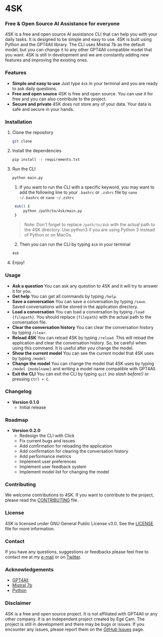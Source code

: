 # 4SK

### Free & Open Source AI Assistance for everyone

4SK is a free and open source AI assistance CLI that can help you with your daily tasks. It is designed to be simple and easy to use. 4SK is built using Python and the GPT4All library. The CLI uses Mistral 7b as the default model, but you can change it to any other GPT4All compatible model that you want.
4SK is still in development and we are constantly adding new features and improving the existing ones.

### Features

- **Simple and easy to use**
  Just type `4sk` in your terminal and you are ready to ask daily questions.
- **Free and open source**
  4SK is free and open source. You can use it for free and you can also contribute to the project.
- **Secure and private**
  4SK does not store any of your data. Your data is safe and secure in your hands.

### Installation

1. Clone the repository
   ```sh
   git clone
   ```
2. Install the dependencies
   ```sh
   pip install -r requirements.txt
   ```
3. Run the CLI

   ```sh
   python main.py
   ```

   1. If you want to run the CLI with a specific keyword, you may want to add the following line to your `.bashrc` or `.zshrc` file by `nano ~/.bashrc` or `nano ~/.zshrc`

   ```sh
    4sk() {
        python /path/to/4sk/main.py
    }
   ```

   > Note: Don't forget to replace `/path/to/4sk` with the actual path to the 4SK directory. Use python3 if you are using Python 3 instead of Python or on MacOs.

   2. Then you can run the CLI by typing `4sk` in your terminal

   ```sh
   4sk
   ```

4. Enjoy!

### Usage

- **Ask a question**
  You can ask any question to 4SK and it will try to answer it for you.
- **Get help**
  You can get all commands by typing `/help`.
- **Save a conversation**
  You can save a conversation by typing `/save`. Saved conversations will be stored in the application directory.
- **Load a conversation**
  You can load a conversation by typing `/load {filepath}`. You should replace `{filepath}` with the actual path to the conversation file.
- **Clear the conversation history**
  You can clear the conversation history by typing `/clear`.
- **Reload 4SK**
  You can reload 4SK by typing `/reload`. This will reload the application and clear the conversation history. So, be careful when using this command. It is useful after you change the model.
- **Show the current model**
  You can see the current model that 4SK uses by typing `/model`.
- **Change the model**
  You can change the model that 4SK uses by typing `/model {modelname}` and writing a model name compatible with GPT4All.
- **Exit the CLI**
  You can exit the CLI by typing `quit` _(no slash before!)_ or pressing `Ctrl + C`.

### Changelog

- **Version 0.1.0**
  - Initial release

### Roadmap

- **Version 0.2.0**
  - Redesign the CLI with Click
  - Fix current bugs and issues
  - Add confirmation for reloading the application
  - Add confirmation for clearing the conversation history
  - Add performance metrics
  - Implement user preferences
  - Implement user feedback system
  - Implement model list for changing the model

### Contributing

We welcome contributions to 4SK. If you want to contribute to the project, please read the [CONTRIBUTING](CONTRIBUTING.md) file.

### License

4SK is licensed under GNU General Public License v3.0. See the [LICENSE](LICENSE) file for more information.

### Contact

If you have any questions, suggestions or feedbacks please feel free to contact me at my [e-mail](mailto:egecam000@gmail.com) or on [Twitter](https://twitter.com/egecamdev).

### Acknowledgements

- [GPT4All](https://gpt4all.com)
- [Mistral 7b](https://gpt4all.com/models/mistral-7b)
- [Python](https://www.python.org)

### Disclaimer

4SK is a free and open source project. It is not affiliated with GPT4All or any other company. It is an independent project created by Ege Çam. The project is still in development and there may be bugs or issues. If you encounter any issues, please report them on the [GitHub Issues](https://github.com/egecam/4sk/issues) page.
